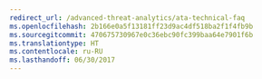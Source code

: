 ```yaml
---
redirect_url: /advanced-threat-analytics/ata-technical-faq
ms.openlocfilehash: 2b166e0a5f13181ff23d9ac4df518ba2f1f4fb9b
ms.sourcegitcommit: 470675730967e0c36ebc90fc399baa64e7901f6b
ms.translationtype: HT
ms.contentlocale: ru-RU
ms.lasthandoff: 06/30/2017
---
```

